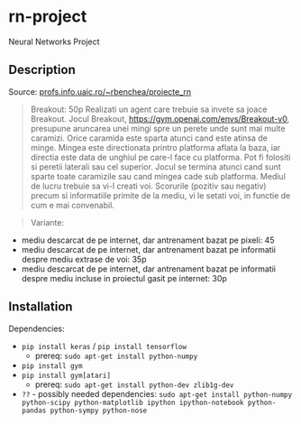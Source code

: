 # rn-project
Neural Networks Project


## Description

Source: [profs.info.uaic.ro/~rbenchea/proiecte_rn](http://profs.info.uaic.ro/~rbenchea/proiecte_rn.html)


>Breakout: 50p
Realizati un agent care trebuie sa invete sa joace Breakout. Jocul Breakout, https://gym.openai.com/envs/Breakout-v0, presupune aruncarea unei mingi spre un perete unde sunt mai multe caramizi. Orice caramida este sparta atunci cand este atinsa de minge. Mingea este directionata printro platforma aflata la baza, iar directia este data de unghiul pe care-l face cu platforma. Pot fi folositi si peretii laterali sau cel superior. Jocul se termina atunci cand sunt sparte toate caramizile sau cand mingea cade sub platforma. Mediul de lucru trebuie sa vi-l creati voi. Scorurile (pozitiv sau negativ) precum si informatiile primite de la mediu, vi le setati voi, in functie de cum e mai convenabil.

>Variante: 
+ mediu descarcat de pe internet, dar antrenament bazat pe pixeli: 45
+ mediu descarcat de pe internet, dar antrenament bazat pe informatii despre mediu extrase de voi: 35p
+ mediu descarcat de pe internet, dar antrenament bazat pe informatii despre mediu incluse in proiectul gasit pe internet: 30p


## Installation

Dependencies:
+ `pip install keras` / `pip install tensorflow`
  + prereq: `sudo apt-get install python-numpy`
+ `pip install gym`
+ `pip install gym[atari]`
  + prereq: `sudo apt-get install python-dev zlib1g-dev`
+ `??` - possibly needed dependencies: `sudo apt-get install python-numpy python-scipy python-matplotlib ipython ipython-notebook python-pandas python-sympy python-nose`
